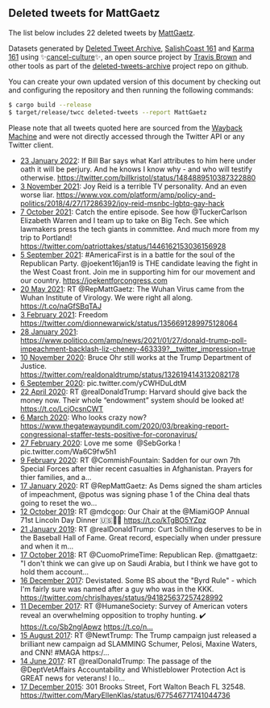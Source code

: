 ## Deleted tweets for MattGaetz

The list below includes 22 deleted tweets by
[MattGaetz](https://twitter.com/MattGaetz).



Datasets generated by [Deleted Tweet Archive](https://twitter.com/deletedtweet161), 
[SalishCoast 161](https://twitter.com/SalishCoastA) and [Karma 161](https://twitter.com/KarmaOneSixOne) 
using ✨[cancel-culture](https://github.com/travisbrown/cancel-culture)✨, an open source project by 
[Travis Brown](https://twitter.com/travisbrown) and other tools as part of the 
[deleted-tweets-archive](https://github.com/salcoast/deleted-tweets-archive/) project repo on github.

You can create your own updated version of this document by checking out and configuring the
repository and then running the following commands:

```bash
$ cargo build --release
$ target/release/twcc deleted-tweets --report MattGaetz
```

Please note that all tweets quoted here are sourced from the
[Wayback Machine](https://web.archive.org) and were not directly accessed through the Twitter API or
any Twitter client.

* [23 January 2022](https://web.archive.org/web/20220123042845/https://twitter.com/mattgaetz/status/1485106884419936258): If Bill Bar says what Karl attributes to him here under oath it will be perjury.   And he knows I know why - and who will testify otherwise. https://twitter.com/billkristol/status/1484889510387322880
* [ 3 November 2021](https://web.archive.org/web/20211103013627/https://twitter.com/mattgaetz/status/1455710394597658628): Joy Reid is a terrible TV personality.   And an even worse liar.    https://www.vox.com/platform/amp/policy-and-politics/2018/4/27/17286392/joy-reid-msnbc-lgbtq-gay-hack
* [ 7 October 2021](https://web.archive.org/web/20211007182457/https://twitter.com/mattgaetz/status/1446179147718537220): Catch the entire episode.  See how  @TuckerCarlson  Elizabeth Warren and I team up to take on Big Tech.  See which lawmakers press the tech giants in committee.  And much more from my trip to Portland! https://twitter.com/patriottakes/status/1446162153036156928
* [ 5 September 2021](https://web.archive.org/web/20210905004121/https://twitter.com/mattgaetz/status/1434315647094165505): #AmericaFirst  is in a battle for the soul of the Republican Party.   @joekent16jan19  is THE candidate leaving the fight in the West Coast front.  Join me in supporting him for our movement and our country. https://joekentforcongress.com
* [20 May 2021](https://web.archive.org/web/20210520173326/https://twitter.com/mattgaetz/status/1395432492140802055): RT @RepMattGaetz: The Wuhan Virus came from the Wuhan Institute of Virology.  We were right all along. https://t.co/naGfSBqTAJ
* [ 3 February 2021](https://web.archive.org/web/20210203015516/https://twitter.com/mattgaetz/status/1356783204959666176): Freedom https://twitter.com/dionnewarwick/status/1356691289975128064
* [28 January 2021](https://web.archive.org/web/20210128014001/https://twitter.com/mattgaetz/status/1354605074459332614): https://www.politico.com/amp/news/2021/01/27/donald-trump-poll-impeachment-backlash-liz-cheney-463339?__twitter_impression=true
* [10 November 2020](https://web.archive.org/web/20201110170751/https://twitter.com/mattgaetz/status/1326201928313876481): Bruce Ohr still works at the Trump Department of Justice. https://twitter.com/realdonaldtrump/status/1326194143132082178
* [ 6 September 2020](https://web.archive.org/web/20200906000946/https://twitter.com/mattgaetz/status/1302398499078709250): pic.twitter.com/yCWHDuLdtM
* [22 April 2020](https://web.archive.org/web/20200422134032/https://twitter.com/mattgaetz/status/1252955449743286272): RT @realDonaldTrump: Harvard should give back the money now. Their whole “endowment” system should be looked at! https://t.co/LcjOcsnCWT
* [ 6 March 2020](https://web.archive.org/web/20200306022801/https://twitter.com/mattgaetz/status/1235753510370717696): Who looks crazy now? https://www.thegatewaypundit.com/2020/03/breaking-report-congressional-staffer-tests-positive-for-coronavirus/
* [27 February 2020](https://web.archive.org/web/20200227235535/https://twitter.com/mattgaetz/status/1233175202357555201): Love me some ⁦ @SebGorka ⁩! pic.twitter.com/Wa6C9fw5h1
* [ 9 February 2020](https://web.archive.org/web/20200209165612/https://twitter.com/mattgaetz/status/1226550376666673153): RT @CommishFountain: Sadden for our own 7th Special Forces after thier recent casualties in Afghanistan. Prayers for thier families, and a…
* [17 January 2020](https://web.archive.org/web/20200117192612/https://twitter.com/mattgaetz/status/1218253204523229184): RT @RepMattGaetz: As Dems signed the sham articles of impeachment, @potus was signing phase 1 of the China deal thats going to reset the wo…
* [12 October 2019](https://web.archive.org/web/20191012114549/https://twitter.com/mattgaetz/status/1182985722283941888): RT @mdcgop: Our Chair at the @MiamiGOP Annual 71st Lincoln Day Dinner 🇺🇸🐘🎊 https://t.co/kTgBO5YZpz
* [21 January 2019](https://web.archive.org/web/20190121143452/https://twitter.com/mattgaetz/status/1087357868603527168): RT @realDonaldTrump: Curt Schilling deserves to be in the Baseball Hall of Fame. Great record, especially when under pressure and when it m…
* [17 October 2018](https://web.archive.org/web/20181017020349/https://twitter.com/mattgaetz/status/1052379625588969472): RT @CuomoPrimeTime: Republican Rep. @mattgaetz: "I don't think we can give up on Saudi Arabia, but I think we have got to hold them account…
* [16 December 2017](https://web.archive.org/web/20171216052135/https://twitter.com/mattgaetz/status/941899811711746048): Devistated. Some BS about the "Byrd Rule" - which I'm fairly sure was named after a guy who was in the KKK. https://twitter.com/chrislhayes/status/941825637257428992
* [11 December 2017](https://web.archive.org/web/20171211203110/https://twitter.com/mattgaetz/status/940318061009211392): RT @HumaneSociety: Survey of American voters reveal an overwhelming opposition to trophy hunting. ✔️ https://t.co/Sb2nglApwz https://t.co/n…
* [15 August 2017](https://web.archive.org/web/20170815113049/https://twitter.com/mattgaetz/status/897420309300727808): RT @NewtTrump: The Trump campaign just released a brilliant new campaign ad SLAMMING Schumer, Pelosi, Maxine Waters, and CNN! #MAGA https:/…
* [14 June 2017](https://web.archive.org/web/20170614113610/https://twitter.com/mattgaetz/status/874953608017661952): RT @realDonaldTrump: The passage of the @DeptVetAffairs Accountability and Whistleblower Protection Act is GREAT news for veterans! I lo… 
* [17 December 2015](https://web.archive.org/web/20200603172825/https://twitter.com/mattgaetz/status/677620926293372930): 301 Brooks Street, Fort Walton Beach FL 32548. https://twitter.com/MaryEllenKlas/status/677546771741044736

